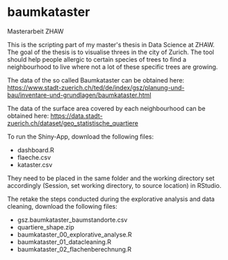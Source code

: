 # baumkataster
Masterarbeit ZHAW

This is the scripting part of my master's thesis in Data Science at ZHAW. The goal of the thesis is to visualise threes in the city of Zurich. The tool should help people allergic to certain species of trees to find a neighbourhood to live where not a lot of these specific trees are growing.

The data of the so called Baumkataster can be obtained here: 
https://www.stadt-zuerich.ch/ted/de/index/gsz/planung-und-bau/inventare-und-grundlagen/baumkataster.html

The data of the surface area covered by each neighbourhood can be obtained here:
https://data.stadt-zuerich.ch/dataset/geo_statistische_quartiere

To run the Shiny-App, download the following files:
- dashboard.R
- flaeche.csv
- kataster.csv

They need to be placed in the same folder and the working directory set accordingly (Session, set working directory, to source location) in RStudio.

The retake the steps conducted during the explorative analysis and data cleaning, download the following files:
- gsz.baumkataster_baumstandorte.csv
- quartiere_shape.zip
- baumkataster_00_explorative_analyse.R
- baumkataster_01_datacleaning.R
- baumkataster_02_flachenberechnung.R
